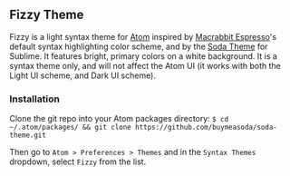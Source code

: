 ## Fizzy Theme

Fizzy is a light syntax theme for [Atom](http://atom.io/) inspired by [Macrabbit Espresso](http://macrabbit.com/espresso/)'s default syntax highlighting color scheme, and by the [Soda Theme](https://github.com/buymeasoda/soda-theme) for Sublime. It features bright, primary colors on a white background. It is a syntax theme only, and will not affect the Atom UI (it works with both the Light UI scheme, and Dark UI scheme).

### Installation

Clone the git repo into your Atom packages directory: `$ cd ~/.atom/packages/ && git clone https://github.com/buymeasoda/soda-theme.git`

Then go to `Atom > Preferences > Themes` and in the `Syntax Themes` dropdown, select `Fizzy` from the list.
